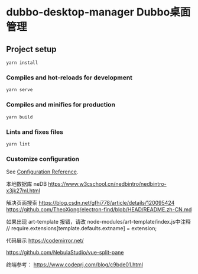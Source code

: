 # dubbo-desktop-manager Dubbo桌面管理





## Project setup
```
yarn install
```

### Compiles and hot-reloads for development
```
yarn serve
```

### Compiles and minifies for production
```
yarn build
```

### Lints and fixes files
```
yarn lint
```

### Customize configuration
See [Configuration Reference](https://cli.vuejs.org/config/).

本地数据库 neDB
https://www.w3cschool.cn/nedbintro/nedbintro-x3jk27ml.html



解决页面搜索
https://blog.csdn.net/gfhj778/article/details/120095424
https://github.com/TheoXiong/electron-find/blob/HEAD/README.zh-CN.md



如果出现 art-template 报错，请改 
node-modules/art-template/index.js中注释
// require.extensions[template.defaults.extname] = extension;

代码展示
https://codemirror.net/



https://github.com/NebulaStudio/vue-split-pane


终端参考：
https://www.codeprj.com/blog/c9bde01.html
